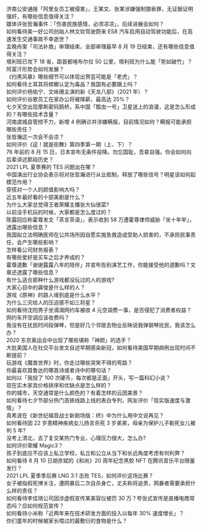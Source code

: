 济南公安通报「阿里女员工被侵害」，王某文、张某涉嫌强制猥亵罪，无证据证明强奸，有哪些信息值得关注？  
媒体评张哲瀚事件：「伤害民族感情，必须凉凉」，后续进展会如何？  
如何看待美一好公司创始人林文钦驾驶蔚来 ES8 汽车启用自动驾驶功能后，在高速发生交通事故不幸逝世？  
孟晚舟案「司法补救」审理结束，全部审理最早 8 月 19 日结束，还有哪些信息值得关注？  
塔利班已攻下 18 省，距首都喀布尔仅 50 公里，塔利班为什么能「势如破竹」？阿富汗形势会如何发展？  
《扫黑风暴》哪些细节可以体现出贺芸可能是「老虎」？  
如何看待土耳其将槟榔认定为毒品？我国有必要跟上吗？  
如何评价杨佑宁、文咏珊主演的新《天龙八部》（2021 年）？  
如何评价谷歌员工在家办公将被降薪，最高达 25%？  
七夕天空出现摩斯密码鹊桥，系中国「瓢虫一号」卫星送上的浪漫，这是怎么形成的？有哪些技术含量？  
河南虞城县管控不力，新增 4 例确诊并涉嫌瞒报，目前情况如何？瞒报可能承担哪些责任？  
张哲瀚这一次会不会凉？  
如何评价《这！就是街舞》第四季第一期（上、下）？  
76 年前的 8 月 15 日，日本宣布无条件投降。勿忘国耻，吾辈自强。你会如何向后辈讲述那段历史？  
2021 LPL 夏季赛的 TES 问题出在哪？  
中国演出行业协会表示将对张哲瀚进行从业抵制，释放了哪些信号？明星该如何起模范作用？  
穿搭对一个人的颜值影响大吗？  
近五年最好看的十部美剧是什么？  
为什么大家总觉得王者荣耀主播张大仙很菜?  
以前没手机玩的时候，大家都是怎么度过的？  
陈露回应称霍尊发文「茶言茶语」，表示收到 58 万遭霍尊律师威胁「坐十年牢」，透露出哪些信息？  
我国拟立法明确医师在公共场所因自愿实施急救造成受助人损害的，不承担民事责任，会产生哪些影响？  
怎样看公司财务报表？  
有哪些爱好是买车之后才养成的？  
霍尊道歉「谢谢露露八年的陪伴」并宣布告别演艺工作，你能接受他的道歉吗？文章还透露了哪些信息？  
有什么适合那种什么游戏都没玩过的人的游戏?  
大家心目中的龚俊是什么样的人？  
游戏《原神》的路人缘到底是什么水平？  
为什么三灾给人的压迫感不如三将星？  
如何看待沈阳男子坐滴滴网约车被收 4 元空调费一事，是否侵犯了消费者权益？网约车开空调应该收费吗？  
我没有在扰民时间段弹琴，但是好几个邻居去物业反映说我弹钢琴扰民，我该怎么办？  
2020 东京奥运会中出现了哪些堪称「神颜」的选手？  
大批美国人在社交平台发文自述早期感染新冠，如何看待美国早期病例出现时间不断提前？  
玩游戏《魔兽世界》时，你走过哪些哭笑不得的弯路？  
你最喜欢聂鲁达的哪首诗或者诗中的哪句话？  
如何以「我投了 100 次硬币，每次都是正面」开头，写一篇科幻小说？  
现在实木家具价格排序和优缺点是怎么样的？  
你的城市，天空通常是什么颜色的？有着怎样的云团美景？  
如何看待七夕节部分热门高铁线路上线的表白专列，网友评价「现实版速度与激情」？  
真希波在《新世纪福音战士新剧场版：终》中为什么用中文说再见？  
如何看待因 22 岁患精神疾病女儿扬言杀死 3 岁弟弟，母亲为保护儿子勒死女儿被判 5 年?  
没考上清北，去了复交某热门专业，心理压力很大，怎么办?  
如何评价荣耀 Magic3？  
孩子到底应不应该上私立学校，私立和公立从当下和长远角度考虑有何利弊？  
如何看待 8 月 10 日胡彦斌的《和尚》20 周年纪念黑胶 NFT 在腾讯音乐平台限量发行？  
2021 LPL 夏季季后赛 LNG 3:1 击败 TES，如何评价这场比赛？  
女子被指假死博关注，遭网暴后二次自杀身亡，丈夫称将追责，网暴者需要承担什么样的责任？  
如何看待李佳琦公司因涉虚假宣传某美容仪被罚 30 万？夸张式宣传是直播电商常态吗？应如何规范宣传？  
如何看待小米称「近两年来在技术研发方面的投入以每年 30% 速度增长」？  
你们童年的时候被家长喂过的最敷衍的食物是什么？  
